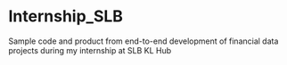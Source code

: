 # Internship_SLB
Sample code and product from end-to-end development of financial data projects during my internship at SLB KL Hub
